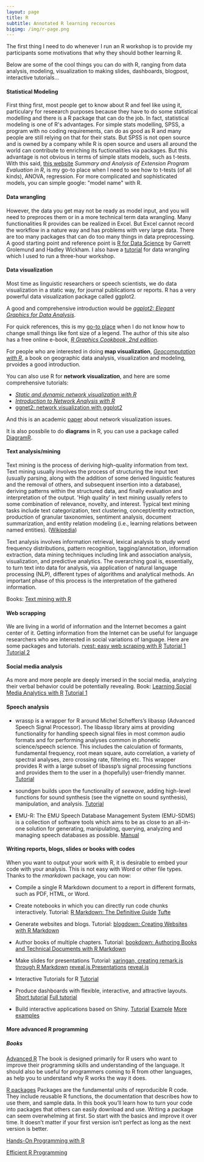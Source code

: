 ```yaml
---
layout: page
title: R
subtitle: Annotated R learning recources
bigimg: /img/r-page.png
---
```


The first thing I need to do whenever I run an R workshop is to provide my participants some motivations that why they should bother learning R. 

Below are some of the cool things you can do with R, ranging from data analysis, modeling, visualization to making slides, dashboards, blogpost, interactive tutorials...

#### Statistical Modeling
First thing first, most people get to know about R and feel like using it, particulary for reseearch purposes because they have to do some statistical modelling and there is a R package that can do the job. In fact, statistical modeling is one of R's advantages. For simple stats modelling, SPSS, a program with no coding requirements, can do as good as R and many people are still relying on that for their stats. But SPSS is not open source and is owned by a company while R is open source and users all around the world can contribute to enriching its fuctionalities via packages. But this advantage is not obvious in terms of simple stats models, such as t-tests. With this said, [this website](https://rcompanion.org/handbook/index.html) *Summary and Analysis of Extension Program Evaluation in R*, is my go-to place when I need to see how to t-tests (of all kinds), ANOVA, regression. For more complicated and sophisticated models, you can simple google: "model name" with R.

#### Data wrangling

However, the data you get may not be ready as model input, and you will need to preproces them or in a more technical term data wrangling. Many functionalities R provides can be realized in Excel. But Excel cannot record the workflow in a nature way and has problems with very large data. There are too many packages that can do too many things in data preprocessing. A good starting point and reference point is [R for Data Science](https://r4ds.had.co.nz/) by Garrett Grolemund and Hadley Wickham. I also have a [tutorial](https://juqiangj.github.io/DH_Data_wrangling/) for data wrangling which I used to run a three-hour workshop.

#### Data visualization
Most time as linguistic researchers or speech scientists, we do data visualization in a static way, for journal publications or reports. R has a very powerful data visualization package called ggplot2. 

A good and comprehensive introduction would be [*ggplot2: Elegant Graphics for Data Analysis*](https://ggplot2-book.org/index.html).

For quick references, this is my [go-to place](http://www.cookbook-r.com/Graphs/) when I do not know how to change small things like font size of a legend. The author of this site also has a free online e-book, [*R Graphics Cookbook, 2nd edition*](https://r-graphics.org/).

For people who are interested in doing **map visualization**, [*Geocomputation with R*](https://geocompr.robinlovelace.net/), a book on geographic data analysis, visualization and modeling, prvoides a good introduction.

You can also use R for **network visualization**, and here are some  comprehensive tutorials:

* [*Static and dynamic network visualization with R*](http://kateto.net/network-visualization)
* [*Introduction to Network Analysis with R*](https://www.jessesadler.com/post/network-analysis-with-r/)
* [ggnet2: network visualization with ggplot2](https://briatte.github.io/ggnet/)

And this is an academic [paper](https://journal.r-project.org/archive/2017/RJ-2017-023/index.html) about network visualization issues.

It is also possbile to do **diagrams** in R, you can use a package called [DiagramR](https://rich-iannone.github.io/DiagrammeR/).

#### Text analysis/mining
Text mining is the process of deriving high-quality information from text. Text mining usually involves the process of structuring the input text (usually parsing, along with the addition of some derived linguistic features and the removal of others, and subsequent insertion into a database), deriving patterns within the structured data, and finally evaluation and interpretation of the output. 'High quality' in text mining usually refers to some combination of relevance, novelty, and interest. Typical text mining tasks include text categorization, text clustering, concept/entity extraction, production of granular taxonomies, sentiment analysis, document summarization, and entity relation modeling (i.e., learning relations between named entities). ([Wikipedia](https://en.wikipedia.org/wiki/Text_mining))

Text analysis involves information retrieval, lexical analysis to study word frequency distributions, pattern recognition, tagging/annotation, information extraction, data mining techniques including link and association analysis, visualization, and predictive analytics. The overarching goal is, essentially, to turn text into data for analysis, via application of natural language processing (NLP), different types of algorithms and analytical methods. An important phase of this process is the interpretation of the gathered information.

Books: [Text mining with R](https://www.tidytextmining.com/index.html)

#### Web scrapping
We are living in a world of information and the Internet becomes a gaint center of it. Getting information from the Internet can be useful for language researchers who are interested in social variations of language.
Here are some packages and tutorials.
[rvest: easy web scraping with R](https://blog.rstudio.com/2014/11/24/rvest-easy-web-scraping-with-r/) [Tutorial 1](https://www.datacamp.com/community/tutorials/r-web-scraping-rvest) [Tutorial 2](https://www.analyticsvidhya.com/blog/2017/03/beginners-guide-on-web-scraping-in-r-using-rvest-with-hands-on-knowledge/)

#### Social media analysis
As more and more people are deeply imersed in the social media, analyzing their verbal behavior could be potentially revealing. Book: [Learning Social Media Analytics with R](https://learning.oreilly.com/library/view/learning-social-media/9781787127524/)
[Tutorial 1](http://pablobarbera.com/big-data-upf/html/02a-networks-intro-visualization.html)

#### Speech analysis

* wrassp is a wrapper for R around Michel Scheffers’s libassp (Advanced Speech Signal Processor). The libassp library aims at providing functionality for handling speech signal files in most common audio formats and for performing analyses common in phonetic science/speech science. This includes the calculation of formants, fundamental frequency, root mean square, auto correlation, a variety of spectral analyses, zero crossing rate, filtering etc. This wrapper provides R with a large subset of libassp’s signal processing functions and provides them to the user in a (hopefully) user-friendly manner. [Tutorial](https://cran.r-project.org/web/packages/wrassp/vignettes/wrassp_intro.html)

* soundgen builds upon the functionality of *seewave*, adding high-level functions for sound synthesis (see the vignette on sound synthesis), manipulation, and analysis. [Tutorial](https://cran.r-project.org/web/packages/soundgen/vignettes/acoustic_analysis.html)
* EMU-R: The EMU Speech Database Management System (EMU-SDMS) is a collection of software tools which aims to be as close to an all-in-one solution for generating, manipulating, querying, analyzing and managing speech databases as possible. [Manual](https://ips-lmu.github.io/The-EMU-SDMS-Manual/index.html)

#### Writing reports, blogs, slides or books with codes
When you want to output your work with R, it is desirable to embed your code with your analysis. This is not easy with Word or other file types. Thanks to the *rmarkdown* package,  you can now:

* Compile a single R Markdown document to a report in different formats, such as PDF, HTML, or Word.
* Create notebooks in which you can directly run code chunks interactively.
Tutorial: [R Markdown: The Definitive Guide](https://bookdown.org/yihui/rmarkdown/) [Tufte](https://rstudio.github.io/tufte/)

* Generate websites and blogs.
Tutorial: [blogdown: Creating Websites with R Markdown](https://bookdown.org/yihui/blogdown/)

* Author books of multiple chapters.
Tutorial: [bookdown: Authoring Books and Technical Documents with R Markdown](https://bookdown.org/yihui/bookdown/)

* Make slides for presentations
Tutorial: [xaringan, creating remark.js through R Markdown](https://github.com/yihui/xaringan) [reveal.js Presentations](https://bookdown.org/yihui/rmarkdown/revealjs.html) [reveal.js](https://github.com/hakimel/reveal.js#markdown)

* Interactive Tutorials for R [Tutorial](https://rstudio.github.io/learnr/#overview)

* Produce dashboards with flexible, interactive, and attractive layouts. [Short tutorial](https://bookdown.org/yihui/rmarkdown/dashboards.html) [Full tutorial](https://rmarkdown.rstudio.com/flexdashboard/)
* Build interactive applications based on Shiny. [Tutorial](https://shiny.rstudio.com/tutorial/) [Example](https://shiny.rstudio.com/gallery/word-cloud.html) [More examples](https://shiny.rstudio.com/gallery/)

#### More advanced R programming

##### Books

[Advanced R](https://adv-r.hadley.nz/)
The book is designed primarily for R users who want to improve their programming skills and understanding of the language. It should also be useful for programmers coming to R from other languages, as help you to understand why R works the way it does.

[R packages](https://r-pkgs.org/)
Packages are the fundamental units of reproducible R code. They include reusable R functions, the documentation that describes how to use them, and sample data. In this book you’ll learn how to turn your code into packages that others can easily download and use. Writing a package can seem overwhelming at first. So start with the basics and improve it over time. It doesn’t matter if your first version isn’t perfect as long as the next version is better.

[Hands-On Programming with R](https://rstudio-education.github.io/hopr/)

[Efficient R Programming](https://bookdown.org/csgillespie/efficientR/introduction.html)








